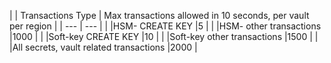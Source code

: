 
|  | Transactions Type | Max transactions allowed in 10 seconds, per vault per region |
| --- | --- |
|  |HSM- CREATE KEY |5 |
|  |HSM- other transactions |1000 |
|  |Soft-key CREATE KEY |10 |
|  |Soft-key other transactions |1500 |
|  |All secrets, vault related transactions |2000 |

